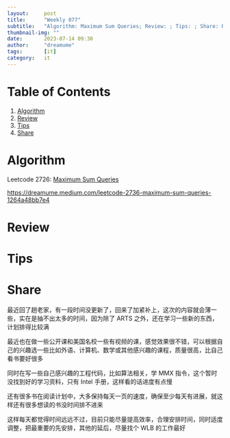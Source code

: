```yaml
---
layout:     post
title:      "Weekly 077"
subtitle:   "Algorithm: Maximum Sum Queries; Review: ; Tips: ; Share: Recent Personal Share"
thumbnail-img: ""
date:       2023-07-14 09:30
author:     "dreamume"
tags: 		[it]
category:   it
---
```

<head>
    <script src="https://cdn.mathjax.org/mathjax/latest/MathJax.js?config=TeX-AMS-MML_HTMLorMML" type="text/javascript"></script>
    <script type="text/x-mathjax-config">
        MathJax.Hub.Config({
            tex2jax: {
            skipTags: ['script', 'noscript', 'style', 'textarea', 'pre'],
            inlineMath: [['$','$']]
            }
        });
    </script>
</head>

# Table of Contents

1.  [Algorithm](#org3fa5054)
2.  [Review](#org745ee43)
3.  [Tips](#org1346a05)
4.  [Share](#orgd80d7f3)


<a id="org3fa5054"></a>

# Algorithm

Leetcode 2726: [Maximum Sum Queries](https://leetcode.com/problems/maximum-sum-queries/)

<https://dreamume.medium.com/leetcode-2736-maximum-sum-queries-1264a48bb7e4>


<a id="org745ee43"></a>

# Review


<a id="org1346a05"></a>

# Tips


<a id="orgd80d7f3"></a>

# Share

最近回了趟老家，有一段时间没更新了，回来了加紧补上，这次的内容就会薄一些，实在是抽不出太多的时间，因为除了 ARTS 之外，还在学习一些新的东西，计划排得比较满

最近也在做一些公开课和美国名校一些有视频的课，感觉效果很不错，可以根据自己的兴趣选一些比如外语、计算机、数学或其他感兴趣的课程，质量很高，比自己看书要好很多

同时在写一些自己感兴趣的工程代码，比如算法相关，学 MMX 指令，这个暂时没找到好的学习资料，只有 Intel 手册，这样看的话进度有点慢

还有很多书在阅读计划中，大多保持每天一页的速度，确保至少每天有进展，就这样还有很多想读的书没时间排不进来

这样每天都觉得时间远远不过，目前只能尽量提高效率，合理安排时间，同时适度调整，把最重要的先安排，其他的延后，尽量找个 WLB 的工作最好

